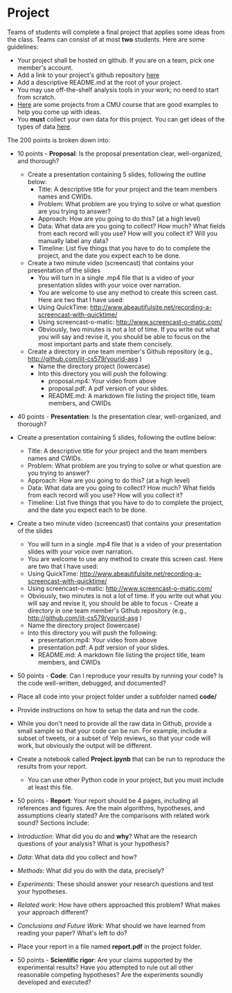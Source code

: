 # Project

Teams of students will complete a final project that applies some ideas from the class. Teams can consist of at most **two** students. Here are some guidelines:

- Your project shall be hosted on github. If you are on a team, pick one member's account.
- Add a link to your project's github repository [here](https://github.com/iit-cs579/main/wiki/Project-Teams)
- Add a descriptive README.md at the root of your project.
- You may use off-the-shelf analysis tools in your work; no need to start from scratch.
- [Here](http://curtis.ml.cmu.edu/w/courses/index.php/Social_Media_Analysis_10-802_in_Fall_2012#Sample_Projects) are some projects from a CMU course that are good examples to help you come up with ideas.
- You **must** collect your own data for this project. You can get ideas of the types of data [here](https://github.com/aronwc/mlsm/wiki/Data).

The 200 points is broken down into:
- 10 points - **Proposal**: Is the proposal presentation clear, well-organized, and thorough?
  - Create a presentation containing 5 slides, following the outline below:
    - Title: A descriptive title for your project and the team members names and CWIDs.
    - Problem: What problem are you trying to solve or what question are you trying to answer?
    - Approach: How are you going to do this? (at a high level)
    - Data: What data are you going to collect? How much? What fields from each record will you use? How will you collect it? Will you manually label any data?
    - Timeline: List five things that you have to do to complete the project, and the date you expect each to be done.
  - Create a two minute video (screencast) that contains your presentation of the slides
    - You will turn in a single .mp4 file that is a video of your presentation slides with your voice over narration.
    - You are welcome to use any method to create this screen cast. Here are two that I have used:
    - Using QuickTime: http://www.abeautifulsite.net/recording-a-screencast-with-quicktime/
    - Using screencast-o-matic: http://www.screencast-o-matic.com/
    - Obviously, two minutes is not a lot of time. If you write out what you will say and revise it, you should be able to focus on the most important parts and state them concisely.
  - Create a directory in one team member's Github repository (e.g., http://github.com/iit-cs579/yourid-asg )
    - Name the directory project (lowercase)
    - Into this directory you will push the following:
      - proposal.mp4: Your video from above
      - proposal.pdf: A pdf version of your slides.
      - README.md: A markdown file listing the project title, team members, and CWIDs
-  40 points - **Presentation**: Is the presentation clear, well-organized, and thorough?
  - Create a presentation containing 5 slides, following the outline below:
    - Title: A descriptive title for your project and the team members names and CWIDs.
    - Problem: What problem are you trying to solve or what question are you trying to answer?
    - Approach: How are you going to do this? (at a high level)
    - Data: What data are you going to collect? How much? What fields from each record will you use? How will you collect it?  
    - Timeline: List five things that you have to do to complete the project, and the date you expect each to be done.
  - Create a two minute video (screencast) that contains your presentation of the slides
    - You will turn in a single .mp4 file that is a video of your presentation slides with your voice over narration.
    - You are welcome to use any method to create this screen cast. Here are two that I have used:
    - Using QuickTime: http://www.abeautifulsite.net/recording-a-screencast-with-quicktime/
    - Using screencast-o-matic: http://www.screencast-o-matic.com/
    - Obviously, two minutes is not a lot of time. If you write out what you will say and revise it, you should be able to focus   - Create a directory in one team member's Github repository (e.g., http://github.com/iit-cs579/yourid-asg )
    - Name the directory project (lowercase)
    - Into this directory you will push the following:
      - presentation.mp4: Your video from above
      - presentation.pdf: A pdf version of your slides.
      - README.md: A markdown file listing the project title, team members, and CWIDs

-  50 points - **Code**: Can I reproduce your results by running your code? Is the code well-written, debugged, and documented?
  - Place all code into your project folder under a subfolder named **code/**
  - Provide instructions on how to setup the data and run the code.
  - While you don't need to provide all the raw data in Github, provide a small sample so that your code can be run. For example, include a subset of tweets, or a subset of Yelp reviews, so that your code will work, but obviously the output will be different.
  - Create a notebook called **Project.ipynb** that can be run to reproduce the results from your report.
    - You can use other Python code in your project, but you must include at least this file.
  
-  50 points - **Report**: Your report should be 4 pages, including all references and figures. Are the main algorithms, hypotheses, and assumptions clearly stated? Are the comparisons with related work sound? Sections include:
  - *Introduction*: What did you do and **why**? What are the research questions of your analysis? What is your hypothesis?
  - *Data*: What data did you collect and how?
  - *Methods*: What did you do with the data, precisely?
  - *Experiments*: These should answer your research questions and test your hypotheses.
  - *Related work*: How have others approached this problem? What makes your approach different?
  - *Conclusions and Future Work*: What should we have learned from reading your paper? What's left to do?
  - Place your report in a file named **report.pdf** in the project folder.
- 50 points - **Scientific rigor**: Are your claims supported by the experimental results? Have you attempted to rule out all other reasonable competing hypotheses? Are the experiments soundly developed and executed?

